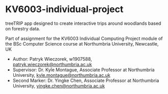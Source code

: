 # KV6003-individual-project

treeTRIP app designed to create interactive trips around woodlands based on forestry data.

Part of assignment for the KV6003 Individual Computing Project module of the BSc Computer Science course at Northumbria University, Newcastle, UK

-	Author: Patryk Wieczorek, w1907588, patryk.wieczorek@northumbria.ac.uk
-	Supervisor: Dr. Kyle Montague, Associate Professor at Northumbria University, kyle.montague@northumbria.ac.uk
- Second Marker: Dr. Yingke Chen, Associate Professor at Northumbria University, yingke.chen@northumbria.ac.uk
